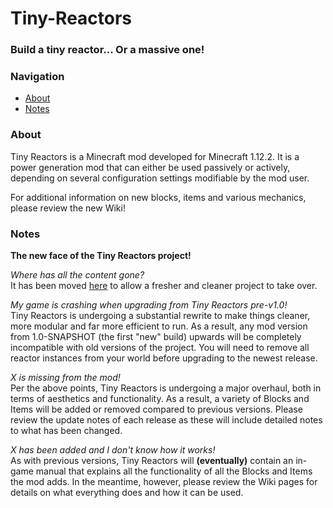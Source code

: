 # Tiny-Reactors
### Build a tiny reactor... Or a massive one!  

### Navigation

* [About](#about)  
* [Notes](#notes)  

### About

Tiny Reactors is a Minecraft mod developed for Minecraft 1.12.2.  It is a power generation mod that can either be used passively or actively, depending on several configuration settings modifiable by the mod user.

For additional information on new blocks, items and various mechanics, please review the new Wiki!

### Notes

__The new face of the Tiny Reactors project!__  

_Where has all the content gone?_  
It has been moved [here](https://github.com/ArclightTW/Tiny-Reactors-OUTDATED) to allow a fresher and cleaner project to take over.  

_My game is crashing when upgrading from Tiny Reactors pre-v1.0!_  
Tiny Reactors is undergoing a substantial rewrite to make things cleaner, more modular and far more efficient to run.  As a result, any mod version from 1.0-SNAPSHOT (the first "new" build) upwards will be completely incompatible with old versions of the project.  You will need to remove all reactor instances from your world before upgrading to the newest release.  

_X is missing from the mod!_  
Per the above points, Tiny Reactors is undergoing a major overhaul, both in terms of aesthetics and functionality.  As a result, a variety of Blocks and Items will be added or removed compared to previous versions.  Please review the update notes of each release as these will include detailed notes to what has been changed.  

_X has been added and I don't know how it works!_  
As with previous versions, Tiny Reactors will __(eventually)__ contain an in-game manual that explains all the functionality of all the Blocks and Items the mod adds.  In the meantime, however, please review the Wiki pages for details on what everything does and how it can be used.
